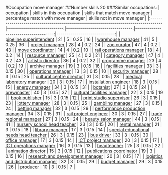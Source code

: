 #Occupation move manager
##Number skills 20
###Similar occupations:
| occupation                                                                          |   skills in this occupation |   skills that match move manager |   percentage match with move manager |   skills not in move manager |
|:------------------------------------------------------------------------------------|----------------------------:|---------------------------------:|-------------------------------------:|-----------------------------:|
| [pipeline superintendent](pipeline superintendent.md)                               |                          21 |                                5 |                                 0.25 |                           16 |
| [warehouse manager](warehouse_manager.md)                                           |                          41 |                                5 |                                 0.25 |                           36 |
| [project manager](project_manager.md)                                               |                          28 |                                4 |                                 0.2  |                           24 |
| [zoo curator](zoo_curator.md)                                                       |                          47 |                                4 |                                 0.2  |                           43 |
| [move coordinator](move_coordinator.md)                                             |                          14 |                                4 |                                 0.2  |                           10 |
| [rail operations manager](rail_operations_manager.md)                               |                          18 |                                4 |                                 0.2  |                           14 |
| [resource manager](resource_manager.md)                                             |                          25 |                                4 |                                 0.2  |                           21 |
| [category manager](category_manager.md)                                             |                          47 |                                4 |                                 0.2  |                           43 |
| [artistic director](artistic_director.md)                                           |                          36 |                                4 |                                 0.2  |                           32 |
| [programme manager](programme_manager.md)                                           |                          23 |                                4 |                                 0.2  |                           19 |
| [archive manager](archive_manager.md)                                               |                          19 |                                3 |                                 0.15 |                           16 |
| [facilities manager](facilities_manager.md)                                         |                          33 |                                3 |                                 0.15 |                           30 |
| [operations manager](operations_manager.md)                                         |                          13 |                                3 |                                 0.15 |                           10 |
| [security manager](security_manager.md)                                             |                          28 |                                3 |                                 0.15 |                           25 |
| [cultural centre director](cultural_centre_director.md)                             |                          31 |                                3 |                                 0.15 |                           28 |
| [medical laboratory manager](medical_laboratory_manager.md)                         |                          20 |                                3 |                                 0.15 |                           17 |
| [installation engineer](installation_engineer.md)                                   |                          18 |                                3 |                                 0.15 |                           15 |
| [energy manager](energy_manager.md)                                                 |                          34 |                                3 |                                 0.15 |                           31 |
| [botanist](botanist.md)                                                             |                          27 |                                3 |                                 0.15 |                           24 |
| [brewmaster](brewmaster.md)                                                         |                          40 |                                3 |                                 0.15 |                           37 |
| [cultural facilities manager](cultural_facilities_manager.md)                       |                          22 |                                3 |                                 0.15 |                           19 |
| [book publisher](book_publisher.md)                                                 |                          15 |                                3 |                                 0.15 |                           12 |
| [print studio supervisor](print_studio_supervisor.md)                               |                          26 |                                3 |                                 0.15 |                           23 |
| [lottery manager](lottery_manager.md)                                               |                          28 |                                3 |                                 0.15 |                           25 |
| [gambling manager](gambling_manager.md)                                             |                          27 |                                3 |                                 0.15 |                           24 |
| [betting manager](betting_manager.md)                                               |                          32 |                                3 |                                 0.15 |                           29 |
| [performance production manager](performance_production_manager.md)                 |                          34 |                                3 |                                 0.15 |                           31 |
| [rail project engineer](rail_project_engineer.md)                                   |                          30 |                                3 |                                 0.15 |                           27 |
| [trade regional manager](trade_regional_manager.md)                                 |                          27 |                                3 |                                 0.15 |                           24 |
| [beauty salon manager](beauty_salon_manager.md)                                     |                          44 |                                3 |                                 0.15 |                           41 |
| [nursery school head teacher](nursery_school_head_teacher.md)                       |                          23 |                                3 |                                 0.15 |                           20 |
| [rental manager](rental_manager.md)                                                 |                          21 |                                3 |                                 0.15 |                           18 |
| [library manager](library_manager.md)                                               |                          17 |                                3 |                                 0.15 |                           14 |
| [special educational needs head teacher](special_educational_needs_head_teacher.md) |                          26 |                                3 |                                 0.15 |                           23 |
| [bus driver](bus_driver.md)                                                         |                          33 |                                3 |                                 0.15 |                           30 |
| [office manager](office_manager.md)                                                 |                          17 |                                3 |                                 0.15 |                           14 |
| [ICT project manager](ICT_project_manager.md)                                       |                          20 |                                3 |                                 0.15 |                           17 |
| [ICT operations manager](ICT_operations_manager.md)                                 |                          16 |                                3 |                                 0.15 |                           13 |
| [headteacher](headteacher.md)                                                       |                          25 |                                3 |                                 0.15 |                           22 |
| [animation director](animation_director.md)                                         |                          15 |                                3 |                                 0.15 |                           12 |
| [publications coordinator](publications_coordinator.md)                             |                          19 |                                3 |                                 0.15 |                           16 |
| [research and development manager](research_and_development_manager.md)             |                          20 |                                3 |                                 0.15 |                           17 |
| [logistics and distribution manager](logistics_and_distribution_manager.md)         |                          32 |                                3 |                                 0.15 |                           29 |
| [budget manager](budget_manager.md)                                                 |                          29 |                                3 |                                 0.15 |                           26 |
| [producer](producer.md)                                                             |                          10 |                                3 |                                 0.15 |                            7 |
